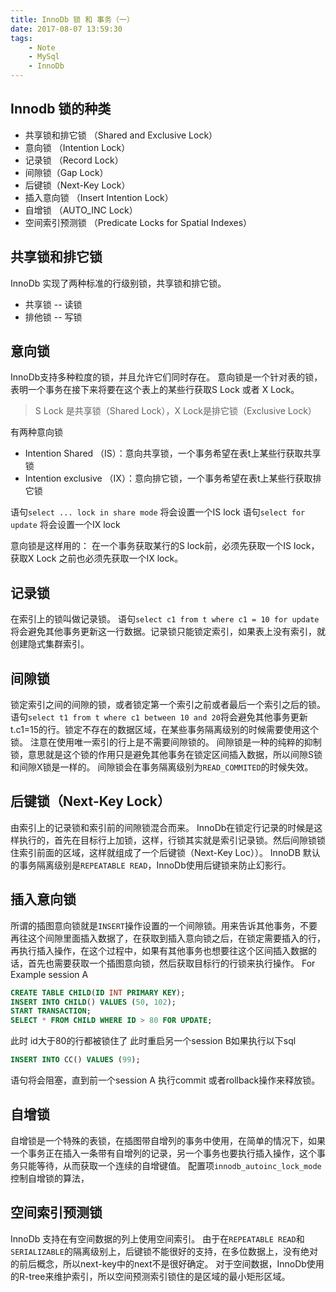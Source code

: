 ```yaml
---
title: InnoDb 锁 和 事务（一）
date: 2017-08-07 13:59:30
tags:
	- Note
	- MySql
	- InnoDb
---
```


## Innodb 锁的种类

- 共享锁和排它锁 （Shared and Exclusive Lock）
- 意向锁 （Intention Lock）
- 记录锁 （Record Lock）
- 间隙锁（Gap Lock）
- 后键锁（Next-Key Lock）
- 插入意向锁 （Insert Intention Lock）
- 自增锁 （AUTO_INC Lock）
- 空间索引预测锁 （Predicate Locks for Spatial Indexes）

## 共享锁和排它锁
InnoDb 实现了两种标准的行级别锁，共享锁和排它锁。

- 共享锁 -- 读锁
- 排他锁 -- 写锁

## 意向锁
InnoDb支持多种粒度的锁，并且允许它们同时存在。
意向锁是一个针对表的锁，表明一个事务在接下来将要在这个表上的某些行获取S Lock 或者 X Lock。
> S Lock 是共享锁（Shared Lock），X Lock是排它锁（Exclusive Lock）

有两种意向锁
- Intention Shared （IS）：意向共享锁，一个事务希望在表t上某些行获取共享锁
- Intention exclusive （IX）：意向排它锁，一个事务希望在表t上某些行获取排它锁

语句`select ... lock in share mode` 将会设置一个IS lock
语句`select for update` 将会设置一个IX lock

意向锁是这样用的：
在一个事务获取某行的S lock前，必须先获取一个IS lock， 获取X Lock 之前也必须先获取一个IX lock。

## 记录锁
在索引上的锁叫做记录锁。
语句`select c1 from t where c1 = 10 for update` 将会避免其他事务更新这一行数据。记录锁只能锁定索引，如果表上没有索引，就创建隐式集群索引。

## 间隙锁
锁定索引之间的间隙的锁，或者锁定第一个索引之前或者最后一个索引之后的锁。
语句`select t1 from t where c1 between 10 and 20`将会避免其他事务更新t.c1=15的行。锁定不存在的数据区域，在某些事务隔离级别的时候需要使用这个锁。
注意在使用唯一索引的行上是不需要间隙锁的。
间隙锁是一种的纯粹的抑制锁，意思就是这个锁的作用只是避免其他事务在锁定区间插入数据，所以间隙S锁和间隙X锁是一样的。
间隙锁会在事务隔离级别为`READ_COMMITED`的时候失效。

## 后键锁（Next-Key Lock）
由索引上的记录锁和索引前的间隙锁混合而来。
InnoDb在锁定行记录的时候是这样执行的，首先在目标行上加锁，这样，行锁其实就是索引记录锁。然后间隙锁锁住索引前面的区域，这样就组成了一个后键锁（Next-Key Loc））。
InnoDB 默认的事务隔离级别是`REPEATABLE READ`，InnoDb使用后键锁来防止幻影行。

## 插入意向锁
所谓的插图意向锁就是`INSERT`操作设置的一个间隙锁。用来告诉其他事务，不要再往这个间隙里面插入数据了，在获取到插入意向锁之后，在锁定需要插入的行，再执行插入操作，在这个过程中，如果有其他事务也想要往这个区间插入数据的话，首先也需要获取一个插图意向锁，然后获取目标行的行锁来执行操作。
For Example  session A
```SQL
CREATE TABLE CHILD(ID INT PRIMARY KEY);
INSERT INTO CHILD() VALUES (50, 102);
START TRANSACTION;
SELECT * FROM CHILD WHERE ID > 80 FOR UPDATE;
```
此时 id大于80的行都被锁住了
此时重启另一个session B如果执行以下sql
```sql
INSERT INTO CC() VALUES (99);
```
语句将会阻塞，直到前一个session A 执行commit 或者rollback操作来释放锁。

## 自增锁
自增锁是一个特殊的表锁，在插图带自增列的事务中使用，在简单的情况下，如果一个事务正在插入一条带有自增列的记录，另一个事务也要执行插入操作，这个事务只能等待，从而获取一个连续的自增键值。
配置项`innodb_autoinc_lock_mode`控制自增锁的算法，

## 空间索引预测锁
InnoDb 支持在有空间数据的列上使用空间索引。
由于在`REPEATABLE READ`和`SERIALIZABLE`的隔离级别上，后键锁不能很好的支持，在多位数据上，没有绝对的前后概念，所以next-key中的next不是很好确定。
对于空间数据，InnoDb使用的R-tree来维护索引，所以空间预测索引锁住的是区域的最小矩形区域。

